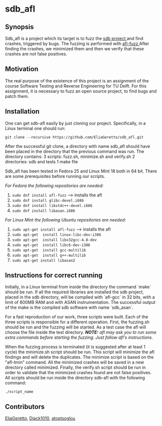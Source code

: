# sdb_afl
<b><h2>Synopsis</h2></b>

Sdb_afl is a project which its target is to fuzz the <a href="https://github.com/radare/sdb">sdb project </a> and find crashes,
triggered by bugs. The fuzzing is performed with <a href="hhttp://lcamtuf.coredump.cx/afl">afl-fuzz </a> After finding the crashes, we minimized them and
then we verify that these crashes are not false positives.

<b><h2>Motivation</h2></b>

The real purpose of the existence of this project is an assignment of the course
Software Testing and Reverse Engineering for TU Delft. For this assignment, it
is necessary to fuzz an open source project, to find bugs and patch them.

<b><h2>Installation</h2></b>

One can get sdb-afl easily by just cloning our project. Specifically, in a Linux
terminal one should run:

`git clone --recursive https://github.com/EliaGeretto/sdb_afl.git`

<p>After the successful git clone, a directory with name sdb_afl should have been
placed in the directory that the previous command was run. The directory contains:
3 scripts: fuzz.sh, minimize.sh and verify.sh
2 directories: sdb and tests
1 make file

Sdb_afl has been tested in Fedora 25 and Linux Mint 18 both in 64 bit. There are
some prerequisites before running our scripts.

<i>For Fedora the following repositories are needed: </i>

1) `sudo dnf install afl-fuzz` --> installs the afl
2) `sudo dnf install glibc-devel.i686`
3) `sudo dnf install libstdc++-devel.i686`
4) `sudo dnf install libasan.i686`

<i>For Linux Mint the following Ubuntu repositories are needed:</i>

1) `sudo apt-get install afl-fuzz`  --> installs the afl
2) `sudo apt-get  install linux-libc-dev:i386`
3) `sudo apt-get  install libx32gcc-4.8-dev`
4) `sudo apt-get  install libc6-dev-i386`
5) `sudo apt-get  install gcc-multilib`
6) `sudo apt-get  install g++-multilib`
7) `sudo apt-get install libasan2`


<b><h2>Instructions for correct running</h2></b>

<p>Initially, in a Linux terminal from inside the directory the command `make` should
be run. If all the required libraries are installed the sdb project, placed in
the sdb directory, will be compiled with `afl-gcc` in 32 bits, with a limit of
800MB RAM and with ASAN instrumentation. The successful output of the make is
the compiled sdb software with name `sdb_asan`.

<p>For a fast reproduction of our work, three scripts were built. Each of the three
scripts is responsible for a different operation. First, the fuzzing.sh should
be run and the fuzzing will be started. As a test case the afl will choose the
file inside the test directory. 
<i><b>NOTE:</b> afl may ask you to run some extra commands before starting the fuzzing. Just follow afl's instructions.</i>
<p>When the fuzzing process is terminated (it is suggested after at least 1 cycle)
the minimize.sh script should be run. This script will minimize the afl findings
and will delete the duplicates. The minimize script is based on the "afl-tmin"
command. All the minimized crashes will be saved in a new directory called
minimized. Finally, the verify.sh script should be run in order to validate that
the minimized crashes found are not false positives. All scripts should be run
inside the directory sdb-afl with the following command:

`./script_name`

<b><h2>Contributors</h2></b>

<a href="https://github.com/EliaGeretto">EliaGeretto</a>, <a href="https://github.com/Djack1010">Djack1010</a>, <a href="https://github.com/atoptsoglou">atoptsoglou</a>
